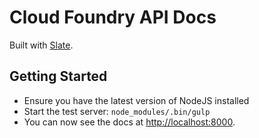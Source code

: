 Cloud Foundry API Docs
========

Built with [Slate](http://tripit.github.io/slate).

Getting Started
------------------------------

- Ensure you have the latest version of NodeJS installed
- Start the test server: `node_modules/.bin/gulp`
- You can now see the docs at <http://localhost:8000>.
